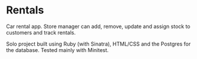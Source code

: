 # Rentals
Car rental app. Store manager can add, remove, update and assign stock to customers and track rentals.

Solo project built using Ruby (with Sinatra), HTML/CSS and the Postgres for the database. Tested mainly with Minitest.
